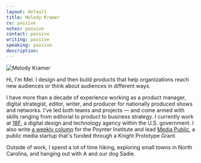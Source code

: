 ```yaml
---
layout: default
title: Melody Kramer
cv: passive
notes: passive
contact: passive
writing: passive
speaking: passive
description:
---
```


<div class="row marketing">
	<div class="col-sm-4">
	<img  class="img-circle avatar" alt="Melody Kramer" src="img/headshot.jpg">
	</div>
	<div itemscope itemtype="http://data-vocabulary.org/Person" class="col-sm-8">
	<p class="lead" markdown="1">Hi, I'm <span itemprop="name">Mel</span>. I design and then build products that help organizations reach new audiences or think about audiences in different ways.</p>
	<p>I have more than a decade of experience working as a product manager, digital strategist, editor, writer, and producer for nationally produced shows and networks. I've led both teams and projects — and come armed with skills ranging from editorial to product to business strategy. I currently work at <a href="https://18f.gsa.gov/">18F</a>, a digital design and technology agency within the U.S. government. I also write <a href="http://www.poynter.org/author/melody-kramer/">a weekly column</a> for the Poynter Institute and lead <a href="http://www.mediapublic.io">Media Public</a>, a public media startup that's funded through a Knight Prototype Grant.
	<p>Outside of work, I spend a lot of time hiking, exploring small towns in North Carolina, and hanging out with A and our dog Sadie.</p>
	</div>
</div>
